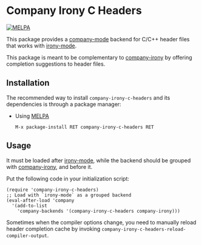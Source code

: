 # Company Irony C Headers

[![MELPA](http://melpa.org/packages/company-irony-c-headers-badge.svg)](http://melpa.org/#/company-irony-c-headers)

This package provides a [company-mode](https://github.com/company-mode/company-mode) backend for C/C++ header files that works with [irony-mode](https://github.com/Sarcasm/irony-mode).

This package is meant to be complementary to [company-irony](https://github.com/Sarcasm/company-irony) by offering completion suggestions to header files.

## Installation

The recommended way to install `company-irony-c-headers` and its dependencies is through a package manager:

* Using [MELPA](http://melpa.org/)

  ```
  M-x package-install RET company-irony-c-headers RET
  ```

## Usage

It must be loaded after [irony-mode](https://github.com/Sarcasm/irony-mode), while the backend should be grouped with [company-irony](https://github.com/Sarcasm/company-irony), and before it.

Put the following code in your initialization script:

```elisp
(require 'company-irony-c-headers)
;; Load with `irony-mode` as a grouped backend
(eval-after-load 'company
  '(add-to-list
    'company-backends '(company-irony-c-headers company-irony)))
```

Sometimes when the compiler options change, you need to manually reload header completion cache by invoking `company-irony-c-headers-reload-compiler-output`.
